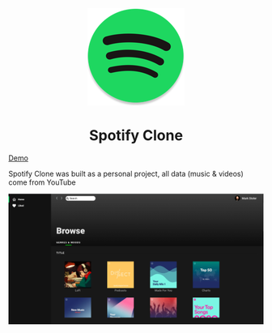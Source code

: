 <div align="center">
  <img src="./raw/logo192.png"/>
  <h1>Spotify Clone</h1>
</div>

[Demo](http://mark-stoler.dynu.net/spotify/)

Spotify Clone was built as a personal project,
all data (music & videos) come from YouTube

<img src="./raw/Screen-Shot.png"/>
